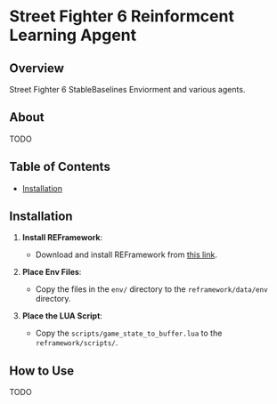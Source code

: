 # Street Fighter 6 Reinformcent Learning Apgent

## Overview

Street Fighter 6 StableBaselines Enviorment and various agents.

## About

TODO

## Table of Contents

- [Installation](#installation)

## Installation

1. **Install REFramework**:
   - Download and install REFramework from [this link](https://www.nexusmods.com/streetfighter6/mods/73).

2. **Place Env Files**:
   - Copy the files in the `env/` directory to the `reframework/data/env` directory. 

3. **Place the LUA Script**:
   - Copy the `scripts/game_state_to_buffer.lua` to the `reframework/scripts/`.



 ## How to Use

TODO

